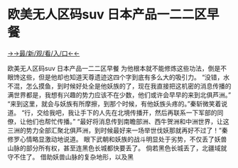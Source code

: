 # 欧美无人区码suv 日本产品一二二区早餐

<a href="https://m8k3.cc">→→最/新/观/看/入/口←←</a>

欧美无人区码suv 日本产品一二二区早餐
为他根本就不能修炼这些功法，倒是不眼馋这些，但是他却也知道天尊遗迹这四个字到底有多么大的吸引力。
    “没错，水不混，怎么摸鱼，到时候好处全是他妖族的了，现在我直接把这机密的消息传播的满世界都是，我想有兴趣的势力应该不在少数，他们或许会早早的来到北俱芦洲。”
    “来到这里，就会与妖族有所摩擦，到那个时候，有他妖族头疼的。”秦斩微笑着说道。
    “行，交给我吧，我让手下的人先在北境传播开，然后再联系一下军部的同僚，让他们也帮忙传播。”
    “最好将消息传到南瞻部洲、西牛贺洲和中洲世界，让这三洲的势力全部汇聚北俱芦洲，到时候最好来一场举世伐妖那就再好不过了！”秦修罗心情略显激动地说道。
    眼下武朝和妖族的战斗明显处于劣势，不仅丢了妖兽山脉的部分所有权，甚至连黑色长城都快要丢了。
    倘若黑色长城丢了，北疆域就守不住了。
    借助妖兽山脉的复杂地形，以及黑
